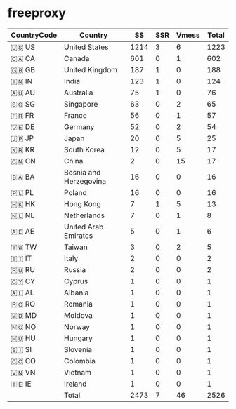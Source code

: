 # freeproxy

|CountryCode|Country|SS|SSR|Vmess|Total|
|  ----  | ----  |  ----  | ----  |  ----  | ----  |
|🇺🇸 US|United States|1214|3|6|1223|
|🇨🇦 CA|Canada|601|0|1|602|
|🇬🇧 GB|United Kingdom|187|1|0|188|
|🇮🇳 IN|India|123|1|0|124|
|🇦🇺 AU|Australia|75|1|0|76|
|🇸🇬 SG|Singapore|63|0|2|65|
|🇫🇷 FR|France|56|0|1|57|
|🇩🇪 DE|Germany|52|0|2|54|
|🇯🇵 JP|Japan|20|0|5|25|
|🇰🇷 KR|South Korea|12|0|5|17|
|🇨🇳 CN|China|2|0|15|17|
|🇧🇦 BA|Bosnia and Herzegovina|16|0|0|16|
|🇵🇱 PL|Poland|16|0|0|16|
|🇭🇰 HK|Hong Kong|7|1|5|13|
|🇳🇱 NL|Netherlands|7|0|1|8|
|🇦🇪 AE|United Arab Emirates|5|0|1|6|
|🇹🇼 TW|Taiwan|3|0|2|5|
|🇮🇹 IT|Italy|2|0|0|2|
|🇷🇺 RU|Russia|2|0|0|2|
|🇨🇾 CY|Cyprus|1|0|0|1|
|🇦🇱 AL|Albania|1|0|0|1|
|🇷🇴 RO|Romania|1|0|0|1|
|🇲🇩 MD|Moldova|1|0|0|1|
|🇳🇴 NO|Norway|1|0|0|1|
|🇭🇺 HU|Hungary|1|0|0|1|
|🇸🇮 SI|Slovenia|1|0|0|1|
|🇨🇴 CO|Colombia|1|0|0|1|
|🇻🇳 VN|Vietnam|1|0|0|1|
|🇮🇪 IE|Ireland|1|0|0|1|
||Total|2473|7|46|2526|
